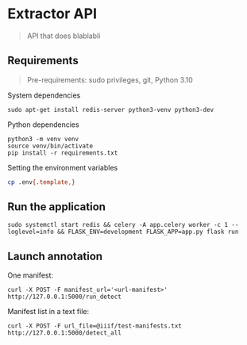 # Extractor API

> API that does blablabli

## Requirements

> Pre-requirements: sudo privileges, git, Python 3.10

System dependencies
```shell
sudo apt-get install redis-server python3-venv python3-dev
```

Python dependencies
```shell
python3 -m venv venv
source venv/bin/activate
pip install -r requirements.txt
```

Setting the environment variables
```bash
cp .env{.template,}
```

## Run the application
```shell
sudo systemctl start redis && celery -A app.celery worker -c 1 --loglevel=info && FLASK_ENV=development FLASK_APP=app.py flask run
```

## Launch annotation

One manifest:
```shell
curl -X POST -F manifest_url='<url-manifest>' http://127.0.0.1:5000/run_detect
```

Manifest list in a text file:
```shell
curl -X POST -F url_file=@iiif/test-manifests.txt http://127.0.0.1:5000/detect_all
```
